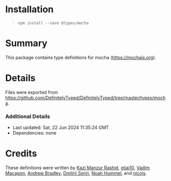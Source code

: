 # Installation
> `npm install --save @types/mocha`

# Summary
This package contains type definitions for mocha (https://mochajs.org).

# Details
Files were exported from https://github.com/DefinitelyTyped/DefinitelyTyped/tree/master/types/mocha.

### Additional Details
 * Last updated: Sat, 22 Jun 2024 11:35:24 GMT
 * Dependencies: none

# Credits
These definitions were written by [Kazi Manzur Rashid](https://github.com/kazimanzurrashid), [otiai10](https://github.com/otiai10), [Vadim Macagon](https://github.com/enlight), [Andrew Bradley](https://github.com/cspotcode), [Dmitrii Sorin](https://github.com/1999), [Noah Hummel](https://github.com/strangedev), and [nicojs](https://github.com/nicojs).
